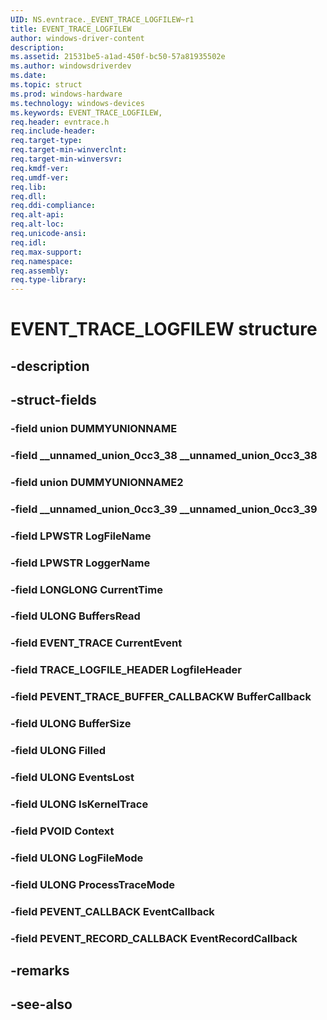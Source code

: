 ```yaml
---
UID: NS.evntrace._EVENT_TRACE_LOGFILEW~r1
title: EVENT_TRACE_LOGFILEW
author: windows-driver-content
description: 
ms.assetid: 21531be5-a1ad-450f-bc50-57a81935502e
ms.author: windowsdriverdev
ms.date: 
ms.topic: struct
ms.prod: windows-hardware
ms.technology: windows-devices
ms.keywords: EVENT_TRACE_LOGFILEW, 
req.header: evntrace.h
req.include-header:
req.target-type:
req.target-min-winverclnt:
req.target-min-winversvr:
req.kmdf-ver:
req.umdf-ver:
req.lib:
req.dll:
req.ddi-compliance:
req.alt-api:
req.alt-loc:
req.unicode-ansi:
req.idl:
req.max-support:
req.namespace:
req.assembly:
req.type-library:
---
```


# EVENT_TRACE_LOGFILEW structure

## -description



## -struct-fields

### -field union DUMMYUNIONNAME			
 	
### -field __unnamed_union_0cc3_38 __unnamed_union_0cc3_38			
 	
### -field union DUMMYUNIONNAME2			
 	
### -field __unnamed_union_0cc3_39 __unnamed_union_0cc3_39			
 	
### -field LPWSTR LogFileName			
 	
### -field LPWSTR LoggerName			
 	
### -field LONGLONG CurrentTime			
 	
### -field ULONG BuffersRead			
 	
### -field EVENT_TRACE CurrentEvent			
 	
### -field TRACE_LOGFILE_HEADER LogfileHeader			
 	
### -field PEVENT_TRACE_BUFFER_CALLBACKW BufferCallback			
 	
### -field ULONG BufferSize			
 	
### -field ULONG Filled			
 	
### -field ULONG EventsLost			
 	
### -field ULONG IsKernelTrace			
 	
### -field PVOID Context			
 	
### -field ULONG LogFileMode			
 	
### -field ULONG ProcessTraceMode			
 	
### -field PEVENT_CALLBACK EventCallback			
 	
### -field PEVENT_RECORD_CALLBACK EventRecordCallback			
 	
## -remarks

## -see-also